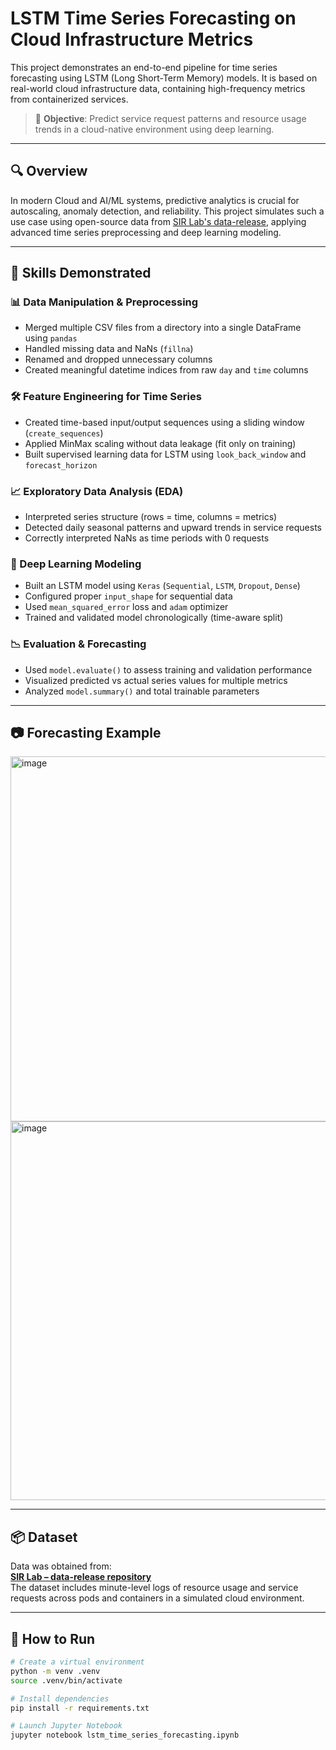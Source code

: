 # LSTM Time Series Forecasting on Cloud Infrastructure Metrics

This project demonstrates an end-to-end pipeline for time series forecasting using LSTM (Long Short-Term Memory) models. It is based on real-world cloud infrastructure data, containing high-frequency metrics from containerized services.

> 🎯 **Objective**: Predict service request patterns and resource usage trends in a cloud-native environment using deep learning.

---

## 🔍 Overview

In modern Cloud and AI/ML systems, predictive analytics is crucial for autoscaling, anomaly detection, and reliability. This project simulates such a use case using open-source data from [SIR Lab's data-release](https://github.com/sir-lab/data-release), applying advanced time series preprocessing and deep learning modeling.

---

## 🧠 Skills Demonstrated

### 📊 Data Manipulation & Preprocessing
- Merged multiple CSV files from a directory into a single DataFrame using `pandas`
- Handled missing data and NaNs (`fillna`)
- Renamed and dropped unnecessary columns
- Created meaningful datetime indices from raw `day` and `time` columns

### 🛠️ Feature Engineering for Time Series
- Created time-based input/output sequences using a sliding window (`create_sequences`)
- Applied MinMax scaling without data leakage (fit only on training)
- Built supervised learning data for LSTM using `look_back_window` and `forecast_horizon`

### 📈 Exploratory Data Analysis (EDA)
- Interpreted series structure (rows = time, columns = metrics)
- Detected daily seasonal patterns and upward trends in service requests
- Correctly interpreted NaNs as time periods with 0 requests

### 🤖 Deep Learning Modeling
- Built an LSTM model using `Keras` (`Sequential`, `LSTM`, `Dropout`, `Dense`)
- Configured proper `input_shape` for sequential data
- Used `mean_squared_error` loss and `adam` optimizer
- Trained and validated model chronologically (time-aware split)

### 📉 Evaluation & Forecasting
- Used `model.evaluate()` to assess training and validation performance
- Visualized predicted vs actual series values for multiple metrics
- Analyzed `model.summary()` and total trainable parameters

---

## 📷 Forecasting Example

<img width="1544" height="584" alt="image" src="https://github.com/user-attachments/assets/63da122e-3fff-40fa-9f84-220c0a4f04a8" />

<img width="1546" height="606" alt="image" src="https://github.com/user-attachments/assets/d1d2d441-026f-454e-b4d3-a3e668b5f7f7" />

---

## 📦 Dataset

Data was obtained from:  
**[SIR Lab – data-release repository](https://github.com/sir-lab/data-release)**  
The dataset includes minute-level logs of resource usage and service requests across pods and containers in a simulated cloud environment.

---

## 🚀 How to Run

```bash
# Create a virtual environment
python -m venv .venv
source .venv/bin/activate

# Install dependencies
pip install -r requirements.txt

# Launch Jupyter Notebook
jupyter notebook lstm_time_series_forecasting.ipynb
